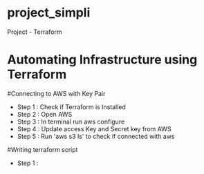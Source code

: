 # project_simpli
Project - Terraform

# Automating Infrastructure using Terraform

#Connecting to AWS with Key Pair
- Step 1 : Check if Terraform is Installed
- Step 2 : Open AWS
- Step 3 : In terminal run aws configure
- Step 4 : Update access Key and Secret key from AWS
- Step 5 : Run 'aws s3 ls' to check if connected with aws


#Writing terraform script
- Step 1 : 
